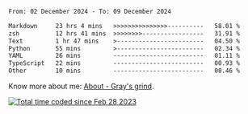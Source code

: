 <!--START_SECTION:waka-->

```txt
From: 02 December 2024 - To: 09 December 2024

Markdown     23 hrs 4 mins   >>>>>>>>>>>>>>>----------   58.01 %
zsh          12 hrs 41 mins  >>>>>>>>-----------------   31.91 %
Text         1 hr 47 mins    >------------------------   04.50 %
Python       55 mins         >------------------------   02.34 %
YAML         26 mins         -------------------------   01.11 %
TypeScript   22 mins         -------------------------   00.93 %
Other        10 mins         -------------------------   00.46 %
```

<!--END_SECTION:waka-->

<!-- [![grayxu's github stats](https://github-readme-stats.vercel.app/api?username=grayxu&count_private=true&show_icons=true)](https://github.com/grayxu) -->

Know more about me: [About - Gray's grind](https://www.grayxu.cn/).
<p align="left">
  <a href="https://wakatime.com/@c69eb31e-43a1-463f-8968-c3449e386f57"><img src="https://wakatime.com/badge/user/c69eb31e-43a1-463f-8968-c3449e386f57.svg" title="Total time coded since Feb 28 2023" /></a>
</p>

